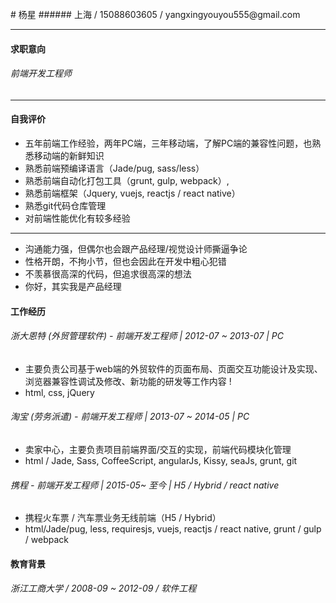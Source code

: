
<br />
# 杨星
###### 上海 /   15088603605 /   yangxingyouyou555@gmail.com

------------
#### 求职意向
###### 前端开发工程师

------------

#### 自我评价
> 
- 五年前端工作经验，两年PC端，三年移动端，了解PC端的兼容性问题，也熟悉移动端的新鲜知识
- 熟悉前端预编译语言（Jade/pug, sass/less）
- 熟悉前端自动化打包工具（grunt, gulp, webpack）,
- 熟悉前端框架（Jquery, vuejs, reactjs / react native）
- 熟悉git代码仓库管理
- 对前端性能优化有较多经验

------------

> 
- 沟通能力强，但偶尔也会跟产品经理/视觉设计师撕逼争论
- 性格开朗，不拘小节，但也会因此在开发中粗心犯错
- 不羡慕很高深的代码，但追求很高深的想法
- 你好，其实我是产品经理

#### 工作经历
###### 浙大恩特 (外贸管理软件) - 前端开发工程师 | 2012-07 ~ 2013-07 | PC
> 
- 主要负责公司基于web端的外贸软件的页面布局、页面交互功能设计及实现、浏览器兼容性调试及修改、新功能的研发等工作内容 !
- html, css, jQuery

###### 淘宝 (劳务派遣) - 前端开发工程师 | 2013-07 ~ 2014-05 | PC
> 
- 卖家中心，主要负责项目前端界面/交互的实现，前端代码模块化管理
- html / Jade,  Sass, CoffeeScript,  angularJs, Kissy, seaJs,  grunt,  git

###### 携程 - 前端开发工程师 | 2015-05~ 至今 | H5 / Hybrid / react native
> 
- 携程火车票 / 汽车票业务无线前端（H5 / Hybrid）
- html/Jade/pug, less, requiresjs, vuejs, reactjs / react native, grunt / gulp / webpack

#### 教育背景
###### 浙江工商大学  / 2008-09 ~ 2012-09 /  软件工程
<br />
